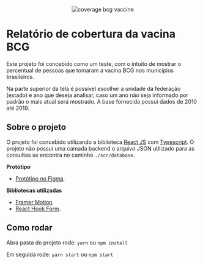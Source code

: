 <p align="center">
  <img alt="coverage bcg vaccine" src="https://media.giphy.com/media/368D2XK21zUy1JTvAy/giphy.gif">
</p>

# Relatório de cobertura da vacina BCG

Este projeto foi concebido como um teste, com o intuito de mostrar o percentual de pessoas que tomaram a vacina BCG nos municípios brasileiros.

Na parte superior da tela é possível escolher a unidade da federação (estado) e ano que deseja analisar, caso um ano não seja informado por padrão o mais atual será mostrado.
A base fornecida possui dados de 2010 até 2019.

## Sobre o projeto

O projeto foi concebido utilizando a biblioteca [React JS](https://pt-br.reactjs.org/) com [Typescript](https://www.typescriptlang.org/). O projeto não possui uma camada backend o arquivo JSON utilizado para as consultas se encontra no caminho `./scr/database`.

**Protótipo**
* [Protótipo no Figma](https://www.figma.com/file/KSzaL1uRAuAOfxWPFI8atU/bcg_vaccini?node-id=30%3A26).

**Bibliotecas utilizadas**
* [Framer Motion](https://www.framer.com/motion/).
* [React Hook Form](https://react-hook-form.com/).

## Como rodar

Abra pasta do projeto rode:
`yarn` ou `npm install`

Em seguida rode:
`yarn start` ou `npm start`
